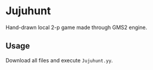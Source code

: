 # Jujuhunt
Hand-drawn local 2-p game made through GMS2 engine.

## Usage

Download all files and execute ``Jujuhunt.yy``.
